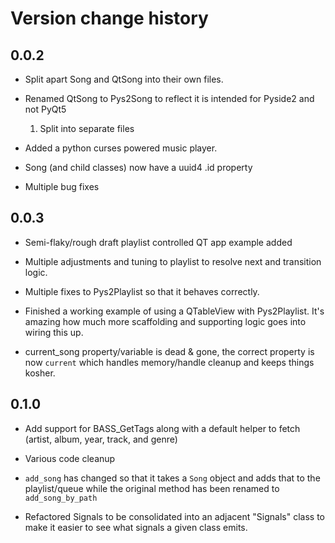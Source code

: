 Version change history
======================

0.0.2
-----

* Split apart Song and QtSong into their own files.
* Renamed QtSong to Pys2Song to reflect it is intended for Pyside2 and not PyQt5
    1. Split into separate files
* Added a python curses powered music player.
* Song (and child classes) now have a uuid4 .id property

* Multiple bug fixes


0.0.3
-----
* Semi-flaky/rough draft playlist controlled
 QT app example added
  
* Multiple adjustments and tuning to playlist to resolve
next and transition logic.
  
* Multiple fixes to Pys2Playlist so that it behaves
correctly.
  
* Finished a working example of using a QTableView with Pys2Playlist.   It's amazing how much more scaffolding and
supporting logic goes into wiring this up.
  
* current_song property/variable is dead & gone, the correct property is now `current` which handles memory/handle cleanup
and keeps things kosher.
  
0.1.0
-----

* Add support for BASS_GetTags along with a default
helper to fetch (artist, album, year, track, and genre)
  
* Various code cleanup

* `add_song` has changed so that it takes a `Song` object and adds that to the playlist/queue while the original method
has been renamed to `add_song_by_path`
  
* Refactored Signals to be consolidated into an adjacent "<ClassName>Signals" class to make it easier to see what signals
a given class emits.
  